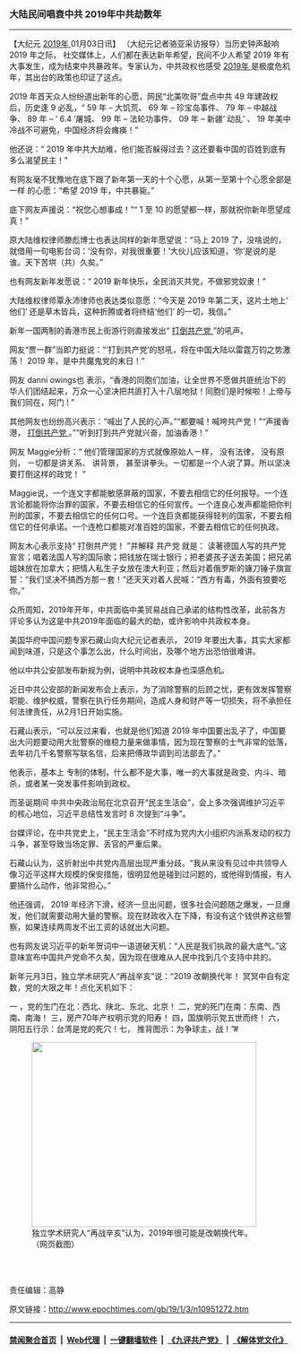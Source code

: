 ### 大陆民间唱衰中共 2019年中共劫数年
------------------------

<p>
 【大纪元
 <a href="http://www.epochtimes.com/gb/tag/2019%E5%B9%B4.html">
  2019年
 </a>
 01月03日讯】
 <span class="s2">
  （大纪元记者骆亚采访报导）当历史钟声敲响
 </span>
 <span class="s3">
  2019
 </span>
 <span class="s2">
  年之际，
 </span>
 <span class="s2">
  社交媒体上，人们都在表达新年希望，民间不少人希望
 </span>
 <span class="s3">
  2019
 </span>
 <span class="s2">
  年有大事发生，成为结束中共暴政年。专家认为，中共政权也感受
  <a href="http://www.epochtimes.com/gb/tag/2019%E5%B9%B4.html">
   2019年
  </a>
  是极度危机年，其出台的政策也印证了这点。
 </span>
</p>
<p>
 <span class="s3">
  2019
 </span>
 <span class="s2">
  年首天众人纷纷道出新年的心愿，网民“北美吹哥”盘点中共
 </span>
 <span class="s3">
  49
 </span>
 <span class="s2">
  年建政权后，历史逢
 </span>
 <span class="s3">
  9
 </span>
 <span class="s2">
  必乱，“
 </span>
 <span class="s3">
  59
 </span>
 <span class="s2">
  年
 </span>
 <span class="s3">
  –
 </span>
 <span class="s2">
  大饥荒、
 </span>
 <span class="s3">
  69
 </span>
 <span class="s2">
  年
 </span>
 <span class="s3">
  –
 </span>
 <span class="s2">
  珍宝岛事件、
 </span>
 <span class="s3">
  79
 </span>
 <span class="s2">
  年
 </span>
 <span class="s3">
  –
 </span>
 <span class="s2">
  中越战争、
 </span>
 <span class="s3">
  89
 </span>
 <span class="s2">
  年
 </span>
 <span class="s3">
  –
 </span>
 <span class="s2">
  ‘
 </span>
 <span class="s3">
  6.4
 </span>
 <span class="s2">
  ’屠城、
 </span>
 <span class="s3">
  99
 </span>
 <span class="s2">
  年
 </span>
 <span class="s3">
  –
 </span>
 <span class="s2">
  法轮功事件、
 </span>
 <span class="s3">
  09
 </span>
 <span class="s2">
  年
 </span>
 <span class="s3">
  –
 </span>
 <span class="s2">
  新疆‘
 </span>
 <span class="s2">
  动乱’
 </span>
 <span class="s2">
  、
 </span>
 <span class="s3">
  19
 </span>
 <span class="s2">
  年美中冷战不可避免，中国经济将会瘫痪！”
 </span>
</p>
<p class="p4">
 <span class="s2">
  他还说：“
 </span>
 <span class="s3">
  2019
 </span>
 <span class="s2">
  年中共大劫难，他们能否躲得过去？这还要看中国的百姓到底有多么渴望民主！”
 </span>
</p>
<p class="p8">
 <span class="s2">
  有网友毫不犹豫地在底下跟了新年第一天的十个心愿，从第一至第十个心愿全部是
 </span>
 <span class="s7">
  一样
 </span>
 <span class="s2">
  的心愿：“希望
 </span>
 <span class="s5">
  2019
 </span>
 <span class="s2">
  年，中共暴毙。”
 </span>
</p>
<p class="p8">
 <span class="s2">
  底下网友声援说：“祝您心想事成！”“
 </span>
 <span class="s5">
  1
 </span>
 <span class="s2">
  至
 </span>
 <span class="s5">
  10
 </span>
 <span class="s2">
  的愿望都一样，那就祝你新年愿望成真！”
 </span>
</p>
<p class="p4">
 <span class="s2">
  原大陆维权律师滕彪博士也表达同样的新年愿望说：“马上
 </span>
 <span class="s5">
  2019
 </span>
 <span class="s2">
  了，没啥说的，就借用一句电影台词：‘没有你，对我很重要！’大伙儿应该知道，‘你’是说的是谁。天下苦垬（共）久矣。”
 </span>
</p>
<p class="p4">
 <span class="s2">
  也有网友新年发愿说：“
 </span>
 <span class="s6">
  2019
 </span>
 <span class="s2">
  新年快乐，全民消灭共党，不做邪党奴隶！”
 </span>
</p>
<p class="p6">
 <span class="s2">
  大陆维权律师覃永沛律师也表达类似意愿：“今天是
 </span>
 <span class="s4">
  2019
 </span>
 <span class="s2">
  年第二天，这片土地上‘
 </span>
 <span class="s2">
  他们’
 </span>
 <span class="s2">
  还是草木皆兵，这种折腾或者将终结‘他们’
 </span>
 <span class="s2">
  的一切，我信。”
 </span>
</p>
<p class="p8">
 新年一国两制的香港市民上街游行则直接发出“
 <a href="http://www.epochtimes.com/gb/tag/%E6%89%93%E5%80%92%E5%85%B1%E4%BA%A7%E5%85%9A.html">
  打倒共产党
 </a>
 ”的吼声。
</p>
<p class="p8">
 <div class="video_fit_container">
 </div>
</p>
<p class="p8">
 <span class="s2">
  网友“贾一群”当即力挺说：“‘打到共产党’的怒吼，将在中国大陆以雷霆万钧之势激荡！
 </span>
 <span class="s5">
  2019
 </span>
 <span class="s2">
  年，是中共魔鬼党的末日！”
 </span>
</p>
<p class="p8">
 <span class="s2">
  网友
 </span>
 <span class="s5">
  danni owings也
 </span>
 <span class="s2">
  表示，“香港的同胞们加油，让全世界不愿做共匪统治下的华人们团结起来，万众一心坚决把共匪打入十八层地狱！同胞们是时候啦！上帝与我们同在，阿门
 </span>
 <span class="s5">
  !
 </span>
 <span class="s8">
  ”
 </span>
</p>
<p class="p13">
 <span class="s2">
  其他网友也纷纷高兴表示：“喊出了人民的心声。”“都要喊！喊垮共产党！”“声援香港，
  <a href="http://www.epochtimes.com/gb/tag/%E6%89%93%E5%80%92%E5%85%B1%E4%BA%A7%E5%85%9A.html">
   打倒共产党
  </a>
  。”“听到打到共产党就兴奋，加油香港！”
 </span>
</p>
<p class="p8">
 <span class="s2">
  网友
 </span>
 <span class="s5">
  Maggie分析：“
 </span>
 <span class="s2">
  他们管理国家的方式就像原始人ㄧ样，
 </span>
 <span class="s2">
  没有法律，
 </span>
 <span class="s2">
  没有原则，
 </span>
 <span class="s2">
  ㄧ切都是讲关系、
 </span>
 <span class="s2">
  讲背景，
 </span>
 <span class="s2">
  甚至讲拳头。ㄧ切都是ㄧ个人说了算。所以坚决要打倒这样的政党！
 </span>
 <span class="s5">
  ”
 </span>
</p>
<p class="p15">
 <span class="s2">
  Maggie说，一个连文字都能敏感屏蔽的国家，不要去相信它的任何报导。一个连言论都能将你治罪的国家，不要去相信它的任何宣传。一个连良心发声都能把你判刑的国家，不要去相信它的任何口号。一个连巨贪都能获得轻判的国家，不要去相信它的任何承诺。一个连枪口都能对准百姓的国家，不要去相信它的任何执政。
 </span>
</p>
<p class="p8">
 <span class="s2">
  网友木心表示支持“
 </span>
 <span class="s2">
  打倒共产党！
 </span>
 <span class="s5">
  ”并解释
 </span>
 <span class="s2">
  共产党
 </span>
 <span class="s2">
  就是：
 </span>
 <span class="s2">
  读著德国人写的共产党宣言；唱着法国人写的国际歌；把钱放在瑞士银行；把老婆孩子送去美国；把兄弟姐妹放在加拿大；把情人私生子女放在澳大利亚；然后对着俄罗斯的镰刀锤子旗宣誓：“我们坚决不搞西方那ㄧ套！”还天天对着人民喊：“西方有毒，外面有狼要吃你。”
 </span>
</p>
<p class="p8">
 众所周知，2019年开年，中共面临中美贸易战自己承诺的结构性改革，此前各方评论多认为这是中共2019年面临的最大的劫，或许影响中共政权本身。
</p>
<p class="p8">
 <span class="s2">
  美国华府中国问题专家石藏山向大纪元记者表示，
  <span class="s5">
   2019
  </span>
  年要出大事，其实大家都闻到味道，只是这个事怎么出，什么时间出，及哪个地方出恐怕很难讲。
 </span>
</p>
<p class="p8">
 <span class="s2">
  他以中共公安部发布新规为例，说明中共政权本身也深感危机。
 </span>
</p>
<p class="p8">
 <span class="s2">
  近日中共公安部的新闻发布会上表示，为了消除警察的后顾之忧，更有效发挥警察职能、维护权威，警察在执行任务期间，造成人身和财产等一切损失，将不承担任何法律责任，从2月1日开始实施。
 </span>
</p>
<p class="p8">
 <span class="s2">
  石藏山表示，“可以反过来看，也就是他们知道
 </span>
 <span class="s5">
  2019
 </span>
 <span class="s2">
  年中国要出乱子了，中国要出大问题要动用大批警察的维稳力量来做事情，因为现在警察的士气非常的低落，去年初几千名警察写联名信，后来把傅政华调到司法部去了。”
 </span>
</p>
<p class="p8">
 <span class="s2">
  他表示，基本上
 </span>
 <span class="s2">
  专制的体制，什么都不是大事，唯一的大事就是政变、内斗、暗杀，或者某一突发事件影响到政权。
 </span>
</p>
<p class="p8">
 <span class="s5">
  而圣诞期间
 </span>
 <span class="s2">
  中共中央政治局在北京召开“民主生活会”，会上多次强调维护习近平的核心地位，习近平总结性发言时
 </span>
 <span class="s5">
  8
 </span>
 <span class="s2">
  次提到“斗争”。
 </span>
</p>
<p class="p8">
 台媒评论，在中共党史上，“民主生活会”不时成为党内大小组织内派系发动的权力斗争，甚至导致当场定罪、丢官的严重后果。
</p>
<p class="p15">
 石藏山认为，这折射出中共党内高层出现严重分歧。“我从来没有见过中共领导人像习近平这样大规模的保安措施，很明显他是碰到过问题的，或他得到情报，有人要搞什么动作，他非常担心。”
</p>
<p class="p15">
 <span class="s2">
  他还强调，
 </span>
 <span class="s10">
  2019
 </span>
 <span class="s2">
  年经济下滑，经济一旦出问题，很多社会问题随之爆发，一旦爆发，他们就需要动用大量的警察。现在财政收入在下降，有没有这个钱供养这些警察，如果连续两周发不出工资的话就出大问题。
 </span>
</p>
<p class="p15">
 <span class="s2">
  也有网友说习近平的新年贺词中一语道破天机：“人民是我们执政的最大底气。”这意味宣布中国共产党命不久矣，因为现在很难从人民中找到几个支持中共的。
 </span>
</p>
<p class="p15">
 新年元月3日，独立学术研究人“再战辛亥”说：“2019 改朝换代年！ 冥冥中自有定数，党的大限之年！点化天机如下：
</p>
<p class="p15">
 一 ，党的生门在北：西北、陕北、东北、北京！ 二，党的死门在南：东南、西南、南海！ 三，房产70年产权明示党的阳寿！ 四，国旗明示党五世而终！ 六，阴阳五行示：台湾是党的死穴！七， 推背图示：为争球主，战！”#
</p>
<figure class="wp-caption aligncenter" id="attachment_10951443" style="width: 401px">
 <a href="http://i.epochtimes.com/assets/uploads/2019/01/16c57f9f3a0523625785035ac4944ebd.png">
  <img alt="" class=" wp-image-10951443" height="330" src="http://i.epochtimes.com/assets/uploads/2019/01/16c57f9f3a0523625785035ac4944ebd.png" width="401"/>
 </a>
 <br/><figcaption class="wp-caption-text">
  独立学术研究人“再战辛亥”认为，2019年很可能是改朝换代年。（网页截图）
 </figcaption><br/>
</figure><br/>
<p>
 责任编辑：高静
</p>

原文链接：http://www.epochtimes.com/gb/19/1/3/n10951272.htm


------------------------
#### [禁闻聚合首页](https://github.com/gfw-breaker/banned-news/blob/master/README.md) &nbsp;|&nbsp; [Web代理](https://github.com/gfw-breaker/open-proxy/blob/master/README.md) &nbsp;|&nbsp; [一键翻墙软件](https://github.com/gfw-breaker/nogfw/blob/master/README.md) &nbsp;|&nbsp; [《九评共产党》](https://github.com/gfw-breaker/9ping.md/blob/master/README.md#九评之一评共产党是什么) &nbsp;|&nbsp; [《解体党文化》](https://github.com/gfw-breaker/jtdwh.md/blob/master/README.md#绪论)